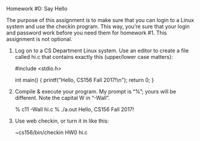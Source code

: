 Homework #0: Say Hello                

The purpose of this assignment is to make sure that you can login to a Linux system and use the checkin program. This way, you’re sure that your login and password work before you need them for homework #1. This assignment is not optional.                 

1) Log on to a CS Department Linux system. Use an editor to create a file called hi.c that contains exactly this (upper/lower case matters):                 

    #include <stdio.h>

    int main() {
        printf("Hello, CS156 Fall 2017!\n");
        return 0;
    }

2) Compile & execute your program. My prompt is “%”; yours will be different. Note the capital W in “-Wall”.                 

    % c11 -Wall hi.c
    % ./a.out
    Hello, CS156 Fall 2017!

3) Use web checkin, or turn it in like this:                 

    ~cs156/bin/checkin HW0 hi.c
